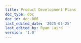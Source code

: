 ```yaml
---
title: Product Development Plans
doc_type: doc
doc_id: doc-066
last_edited_date: '2025-05-25'
last_edited_by: Ryan Laird
version: '1.0'
---
```



